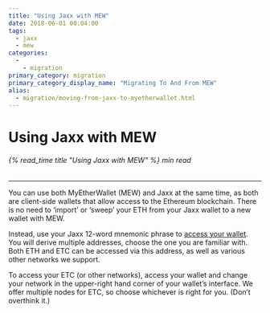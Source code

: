 ```yaml
---
title: "Using Jaxx with MEW"
date: 2018-06-01 00:04:00
tags:
  - jaxx
  - mew
categories:
  - 
    - migration
primary_category: migration
primary_category_display_name: "Migrating To And From MEW"
alias:
  - migration/moving-from-jaxx-to-myetherwallet.html
---
```


# **Using Jaxx with MEW**

###### {% read_time title "Using Jaxx with MEW" %} min read

* * *

You can use both MyEtherWallet (MEW) and Jaxx at the same time, as both are client-side wallets that allow access to the Ethereum blockchain. There is no need to ‘import’ or ‘sweep’ your ETH from your Jaxx wallet to a new wallet with MEW.

Instead, use your Jaxx 12-word mnemonic phrase to [access your wallet](/@@@@@@/getting-started/how-to-access-your-wallet/). You will derive multiple addresses, choose the one you are familiar with. Both ETH and ETC can be accessed via this address, as well as various other networks we support.

To access your ETC (or other networks), access your wallet and change your network in the upper-right hand corner of your wallet’s interface. We offer multiple nodes for ETC, so choose whichever is right for you. (Don’t overthink it.)